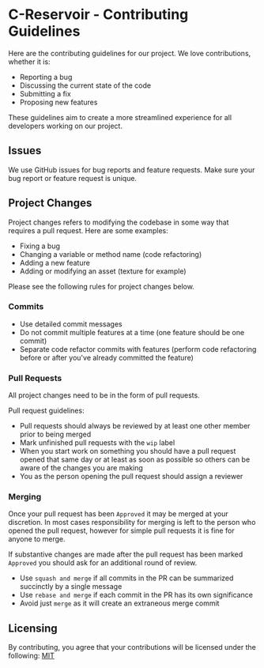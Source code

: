 # C-Reservoir - Contributing Guidelines
Here are the contributing guidelines for our project. We love contributions, whether it is:
* Reporting a bug
* Discussing the current state of the code
* Submitting a fix
* Proposing new features

These guidelines aim to create a more streamlined experience for all developers working on our project.

## Issues
We use GitHub issues for bug reports and feature requests. Make sure your bug report or feature request is unique.

## Project Changes
Project changes refers to modifying the codebase in some way that requires a pull request. Here are some examples:
* Fixing a bug
* Changing a variable or method name (code refactoring)
* Adding a new feature
* Adding or modifying an asset (texture for example)

Please see the following rules for project changes below.

### Commits
- Use detailed commit messages
- Do not commit multiple features at a time (one feature should be one commit)
- Separate code refactor commits with features (perform code refactoring before or after you've already committed the feature)

### Pull Requests
All project changes need to be in the form of pull requests.

Pull request guidelines:
- Pull requests should always be reviewed by at least one other member prior to being merged
- Mark unfinished pull requests with the `wip` label
- When you start work on something you should have a pull request opened that same day or at least as soon as possible so others can be aware of the changes you are making
- You as the person opening the pull request should assign a reviewer

### Merging
Once your pull request has been `Approved` it may be merged at your discretion. In most cases responsibility for merging is left to the person who opened the pull request, however for simple pull requests it is fine for anyone to merge.

If substantive changes are made after the pull request has been marked `Approved` you should ask for an additional round of review.

- Use `squash and merge` if all commits in the PR can be summarized succinctly by a single message
- Use `rebase and merge` if each commit in the PR has its own significance
- Avoid just `merge` as it will create an extraneous merge commit

## Licensing
By contributing, you agree that your contributions will be licensed under the following:
[MIT](https://choosealicense.com/licenses/mit/)
